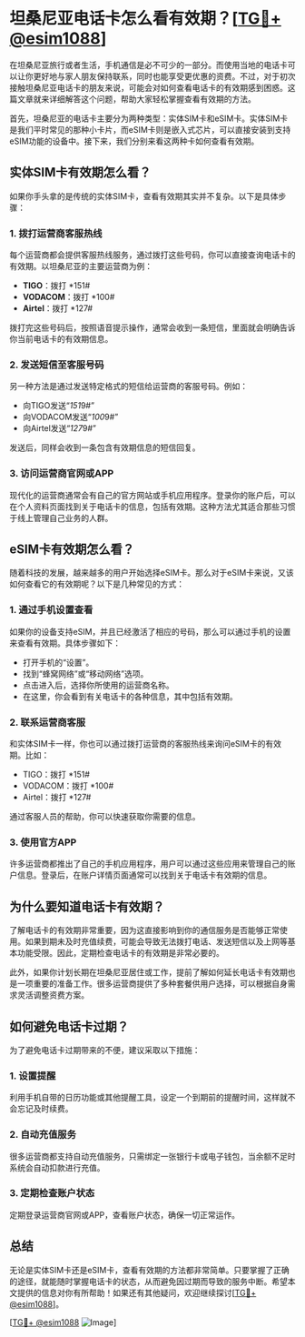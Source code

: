 # 坦桑尼亚电话卡怎么看有效期？[[TG💪+ @esim1088](https://t.me/s/esim1088)]

在坦桑尼亚旅行或者生活，手机通信是必不可少的一部分。而使用当地的电话卡可以让你更好地与家人朋友保持联系，同时也能享受更优惠的资费。不过，对于初次接触坦桑尼亚电话卡的朋友来说，可能会对如何查看电话卡的有效期感到困惑。这篇文章就来详细解答这个问题，帮助大家轻松掌握查看有效期的方法。

首先，坦桑尼亚的电话卡主要分为两种类型：实体SIM卡和eSIM卡。实体SIM卡是我们平时常见的那种小卡片，而eSIM卡则是嵌入式芯片，可以直接安装到支持eSIM功能的设备中。接下来，我们分别来看这两种卡如何查看有效期。

## 实体SIM卡有效期怎么看？

如果你手头拿的是传统的实体SIM卡，查看有效期其实并不复杂。以下是具体步骤：

### 1. **拨打运营商客服热线**
   每个运营商都会提供客服热线服务，通过拨打这些号码，你可以直接查询电话卡的有效期。以坦桑尼亚的主要运营商为例：
   
   - **TIGO**：拨打 *151#
   - **VODACOM**：拨打 *100#
   - **Airtel**：拨打 *127#

   拨打完这些号码后，按照语音提示操作，通常会收到一条短信，里面就会明确告诉你当前电话卡的有效期信息。

### 2. **发送短信至客服号码**
   另一种方法是通过发送特定格式的短信给运营商的客服号码。例如：
   
   - 向TIGO发送“*151*9#”
   - 向VODACOM发送“*100*9#”
   - 向Airtel发送“*127*9#”

   发送后，同样会收到一条包含有效期信息的短信回复。

### 3. **访问运营商官网或APP**
   现代化的运营商通常会有自己的官方网站或手机应用程序。登录你的账户后，可以在个人资料页面找到关于电话卡的信息，包括有效期。这种方法尤其适合那些习惯于线上管理自己业务的人群。

## eSIM卡有效期怎么看？

随着科技的发展，越来越多的用户开始选择eSIM卡。那么对于eSIM卡来说，又该如何查看它的有效期呢？以下是几种常见的方式：

### 1. **通过手机设置查看**
   如果你的设备支持eSIM，并且已经激活了相应的号码，那么可以通过手机的设置来查看有效期。具体步骤如下：
   
   - 打开手机的“设置”。
   - 找到“蜂窝网络”或“移动网络”选项。
   - 点击进入后，选择你所使用的运营商名称。
   - 在这里，你会看到有关电话卡的各种信息，其中包括有效期。

### 2. **联系运营商客服**
   和实体SIM卡一样，你也可以通过拨打运营商的客服热线来询问eSIM卡的有效期。比如：
   
   - TIGO：拨打 *151#
   - VODACOM：拨打 *100#
   - Airtel：拨打 *127#

   通过客服人员的帮助，你可以快速获取你需要的信息。

### 3. **使用官方APP**
   许多运营商都推出了自己的手机应用程序，用户可以通过这些应用来管理自己的账户信息。登录后，在账户详情页面通常可以找到关于电话卡有效期的信息。

## 为什么要知道电话卡有效期？

了解电话卡的有效期非常重要，因为这直接影响到你的通信服务是否能够正常使用。如果到期未及时充值续费，可能会导致无法拨打电话、发送短信以及上网等基本功能受限。因此，定期检查电话卡的有效期是非常必要的。

此外，如果你计划长期在坦桑尼亚居住或工作，提前了解如何延长电话卡有效期也是一项重要的准备工作。很多运营商提供了多种套餐供用户选择，可以根据自身需求灵活调整资费方案。

## 如何避免电话卡过期？

为了避免电话卡过期带来的不便，建议采取以下措施：

### 1. **设置提醒**
   利用手机自带的日历功能或其他提醒工具，设定一个到期前的提醒时间，这样就不会忘记及时续费。

### 2. **自动充值服务**
   很多运营商都支持自动充值服务，只需绑定一张银行卡或电子钱包，当余额不足时系统会自动扣款进行充值。

### 3. **定期检查账户状态**
   定期登录运营商官网或APP，查看账户状态，确保一切正常运作。

## 总结

无论是实体SIM卡还是eSIM卡，查看有效期的方法都非常简单。只要掌握了正确的途径，就能随时掌握电话卡的状态，从而避免因过期而导致的服务中断。希望本文提供的信息对你有所帮助！如果还有其他疑问，欢迎继续探讨[[TG💪+ @esim1088](https://t.me/s/esim1088)]。

[[TG💪+ @esim1088](https://t.me/s/esim1088) ![Image](https://i.postimg.cc/4NQfJmqS/Snipaste-2025-05-13-00-14-12.png)]